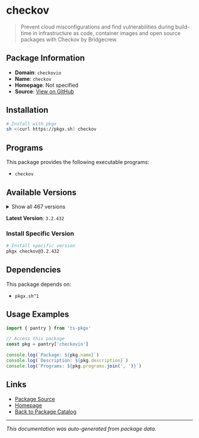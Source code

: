# checkov

> Prevent cloud misconfigurations and find vulnerabilities during build-time in infrastructure as code, container images and open source packages with Checkov by Bridgecrew.

## Package Information

- **Domain**: `checkovio`
- **Name**: `checkov`
- **Homepage**: Not specified
- **Source**: [View on GitHub](https://github.com/pkgxdev/pantry/tree/main/projects/checkov.io/package.yml)

## Installation

```bash
# Install with pkgx
sh <(curl https://pkgx.sh) checkov
```

## Programs

This package provides the following executable programs:

- `checkov`

## Available Versions

<details>
<summary>Show all 467 versions</summary>

- `3.2.432`, `3.2.431`, `3.2.430`, `3.2.429`, `3.2.428`
- `3.2.427`, `3.2.426`, `3.2.425`, `3.2.424`, `3.2.423`
- `3.2.422`, `3.2.421`, `3.2.420`, `3.2.419`, `3.2.418`
- `3.2.417`, `3.2.416`, `3.2.415`, `3.2.414`, `3.2.413`
- `3.2.412`, `3.2.411`, `3.2.410`, `3.2.409`, `3.2.408`
- `3.2.407`, `3.2.406`, `3.2.405`, `3.2.404`, `3.2.403`
- `3.2.402`, `3.2.401`, `3.2.400`, `3.2.399`, `3.2.398`
- `3.2.397`, `3.2.396`, `3.2.395`, `3.2.394`, `3.2.393`
- `3.2.392`, `3.2.391`, `3.2.390`, `3.2.389`, `3.2.388`
- `3.2.387`, `3.2.386`, `3.2.385`, `3.2.384`, `3.2.383`
- `3.2.382`, `3.2.381`, `3.2.380`, `3.2.379`, `3.2.378`
- `3.2.377`, `3.2.376`, `3.2.374`, `3.2.373`, `3.2.372`
- `3.2.370`, `3.2.369`, `3.2.368`, `3.2.367`, `3.2.366`
- `3.2.365`, `3.2.364`, `3.2.363`, `3.2.362`, `3.2.361`
- `3.2.360`, `3.2.359`, `3.2.358`, `3.2.357`, `3.2.356`
- `3.2.355`, `3.2.354`, `3.2.353`, `3.2.352`, `3.2.351`
- `3.2.350`, `3.2.349`, `3.2.348`, `3.2.347`, `3.2.346`
- `3.2.345`, `3.2.344`, `3.2.343`, `3.2.342`, `3.2.341`
- `3.2.340`, `3.2.339`, `3.2.337`, `3.2.336`, `3.2.335`
- `3.2.334`, `3.2.333`, `3.2.332`, `3.2.331`, `3.2.330`
- `3.2.329`, `3.2.328`, `3.2.327`, `3.2.326`, `3.2.325`
- `3.2.324`, `3.2.322`, `3.2.321`, `3.2.320`, `3.2.319`
- `3.2.318`, `3.2.317`, `3.2.316`, `3.2.315`, `3.2.314`
- `3.2.313`, `3.2.312`, `3.2.311`, `3.2.310`, `3.2.309`
- `3.2.308`, `3.2.307`, `3.2.306`, `3.2.305`, `3.2.304`
- `3.2.303`, `3.2.302`, `3.2.301`, `3.2.300`, `3.2.299`
- `3.2.298`, `3.2.297`, `3.2.296`, `3.2.295`, `3.2.294`
- `3.2.293`, `3.2.292`, `3.2.291`, `3.2.290`, `3.2.289`
- `3.2.288`, `3.2.287`, `3.2.286`, `3.2.285`, `3.2.284`
- `3.2.283`, `3.2.282`, `3.2.281`, `3.2.280`, `3.2.279`
- `3.2.278`, `3.2.277`, `3.2.276`, `3.2.275`, `3.2.274`
- `3.2.273`, `3.2.272`, `3.2.271`, `3.2.270`, `3.2.269`
- `3.2.268`, `3.2.267`, `3.2.266`, `3.2.265`, `3.2.264`
- `3.2.263`, `3.2.262`, `3.2.261`, `3.2.260`, `3.2.259`
- `3.2.258`, `3.2.257`, `3.2.256`, `3.2.255`, `3.2.254`
- `3.2.253`, `3.2.252`, `3.2.251`, `3.2.250`, `3.2.249`
- `3.2.248`, `3.2.247`, `3.2.246`, `3.2.245`, `3.2.244`
- `3.2.243`, `3.2.242`, `3.2.241`, `3.2.240`, `3.2.239`
- `3.2.238`, `3.2.237`, `3.2.236`, `3.2.235`, `3.2.234`
- `3.2.233`, `3.2.232`, `3.2.231`, `3.2.230`, `3.2.229`
- `3.2.228`, `3.2.227`, `3.2.226`, `3.2.225`, `3.2.224`
- `3.2.223`, `3.2.222`, `3.2.221`, `3.2.220`, `3.2.219`
- `3.2.218`, `3.2.217`, `3.2.216`, `3.2.215`, `3.2.214`
- `3.2.213`, `3.2.212`, `3.2.211`, `3.2.210`, `3.2.209`
- `3.2.208`, `3.2.207`, `3.2.206`, `3.2.205`, `3.2.204`
- `3.2.203`, `3.2.202`, `3.2.201`, `3.2.200`, `3.2.199`
- `3.2.198`, `3.2.197`, `3.2.196`, `3.2.195`, `3.2.194`
- `3.2.193`, `3.2.192`, `3.2.191`, `3.2.190`, `3.2.189`
- `3.2.188`, `3.2.187`, `3.2.186`, `3.2.185`, `3.2.184`
- `3.2.183`, `3.2.182`, `3.2.181`, `3.2.180`, `3.2.179`
- `3.2.178`, `3.2.177`, `3.2.176`, `3.2.175`, `3.2.174`
- `3.2.173`, `3.2.172`, `3.2.171`, `3.2.170`, `3.2.169`
- `3.2.168`, `3.2.167`, `3.2.166`, `3.2.165`, `3.2.164`
- `3.2.163`, `3.2.162`, `3.2.161`, `3.2.160`, `3.2.159`
- `3.2.158`, `3.2.157`, `3.2.156`, `3.2.155`, `3.2.154`
- `3.2.153`, `3.2.152`, `3.2.151`, `3.2.150`, `3.2.149`
- `3.2.148`, `3.2.147`, `3.2.146`, `3.2.145`, `3.2.144`
- `3.2.143`, `3.2.141`, `3.2.140`, `3.2.139`, `3.2.138`
- `3.2.137`, `3.2.136`, `3.2.135`, `3.2.134`, `3.2.133`
- `3.2.132`, `3.2.131`, `3.2.130`, `3.2.129`, `3.2.128`
- `3.2.127`, `3.2.126`, `3.2.125`, `3.2.124`, `3.2.123`
- `3.2.122`, `3.2.120`, `3.2.116`, `3.2.115`, `3.2.114`
- `3.2.113`, `3.2.112`, `3.2.111`, `3.2.110`, `3.2.109`
- `3.2.108`, `3.2.107`, `3.2.106`, `3.2.105`, `3.2.104`
- `3.2.103`, `3.2.102`, `3.2.101`, `3.2.100`, `3.2.99`
- `3.2.98`, `3.2.97`, `3.2.96`, `3.2.95`, `3.2.94`
- `3.2.93`, `3.2.92`, `3.2.91`, `3.2.90`, `3.2.89`
- `3.2.88`, `3.2.87`, `3.2.86`, `3.2.85`, `3.2.84`
- `3.2.83`, `3.2.82`, `3.2.81`, `3.2.80`, `3.2.79`
- `3.2.78`, `3.2.77`, `3.2.76`, `3.2.75`, `3.2.74`
- `3.2.73`, `3.2.72`, `3.2.71`, `3.2.70`, `3.2.69`
- `3.2.68`, `3.2.67`, `3.2.66`, `3.2.65`, `3.2.64`
- `3.2.63`, `3.2.62`, `3.2.61`, `3.2.60`, `3.2.59`
- `3.2.58`, `3.2.57`, `3.2.56`, `3.2.55`, `3.2.54`
- `3.2.53`, `3.2.52`, `3.2.51`, `3.2.50`, `3.2.49`
- `3.2.48`, `3.2.47`, `3.2.46`, `3.2.45`, `3.2.44`
- `3.2.43`, `3.2.42`, `3.2.41`, `3.2.40`, `3.2.39`
- `3.2.38`, `3.2.37`, `3.2.36`, `3.2.35`, `3.2.34`
- `3.2.33`, `3.2.32`, `3.2.31`, `3.2.30`, `3.2.29`
- `3.2.28`, `3.2.27`, `3.2.26`, `3.2.25`, `3.2.24`
- `3.2.23`, `3.2.22`, `3.2.21`, `3.2.20`, `3.2.19`
- `3.2.18`, `3.2.17`, `3.2.16`, `3.2.15`, `3.2.14`
- `3.2.13`, `3.2.12`, `3.2.11`, `3.2.10`, `3.2.9`
- `3.2.8`, `3.2.7`, `3.2.6`, `3.2.5`, `3.2.4`
- `3.2.3`, `3.2.2`, `3.2.1`, `3.2.0`, `3.1.72`
- `3.1.71`, `3.1.70`, `3.1.69`, `3.1.68`, `3.1.67`
- `3.1.66`, `3.1.65`, `3.1.64`, `3.1.63`, `3.1.62`
- `3.1.61`, `3.1.60`, `3.1.59`, `3.1.58`, `3.1.57`
- `3.1.56`, `3.1.55`, `3.1.54`, `3.1.53`, `3.1.52`
- `3.1.51`, `3.1.50`, `3.1.49`, `3.1.48`, `3.1.47`
- `3.1.46`, `3.1.45`, `3.1.44`, `3.1.43`, `3.1.42`
- `3.1.41`, `3.1.40`, `3.1.39`, `3.1.38`, `3.1.37`
- `3.1.36`, `3.1.35`, `3.1.34`, `3.1.33`, `3.1.32`
- `3.1.31`, `3.1.30`

</details>

**Latest Version**: `3.2.432`

### Install Specific Version

```bash
# Install specific version
pkgx checkov@3.2.432
```

## Dependencies

This package depends on:

- `pkgx.sh^1`

## Usage Examples

```typescript
import { pantry } from 'ts-pkgx'

// Access this package
const pkg = pantry['checkovio']

console.log(`Package: ${pkg.name}`)
console.log(`Description: ${pkg.description}`)
console.log(`Programs: ${pkg.programs.join(', ')}`)
```

## Links

- [Package Source](https://github.com/pkgxdev/pantry/tree/main/projects/checkov.io/package.yml)
- [Homepage](#)
- [Back to Package Catalog](../package-catalog.md)

---

*This documentation was auto-generated from package data.*
